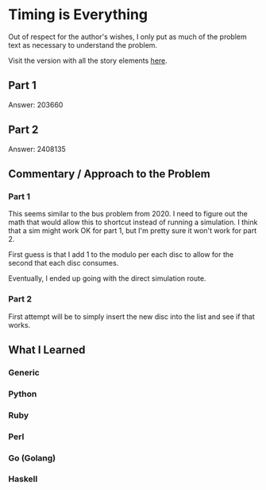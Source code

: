 # Timing is Everything

Out of respect for the author's wishes, I only put as much of the problem text as necessary to understand the problem.

Visit the version with all the story elements [here](https://adventofcode.com/2016/day/15).

## Part 1
Answer: 203660
## Part 2
Answer: 2408135

## Commentary / Approach to the Problem
### Part 1
This seems similar to the bus problem from 2020. I need to figure out the math that would allow this to shortcut instead of running a
simulation. I think that a sim might work OK for part 1, but I'm pretty sure it won't work for part 2.

First guess is that I add 1 to the modulo per each disc to allow for the second that each disc consumes.

Eventually, I ended up going with the direct simulation route.

### Part 2
First attempt will be to simply insert the new disc into the list and see if that works.

## What I Learned

### Generic

### Python

### Ruby

### Perl

### Go (Golang)

### Haskell
